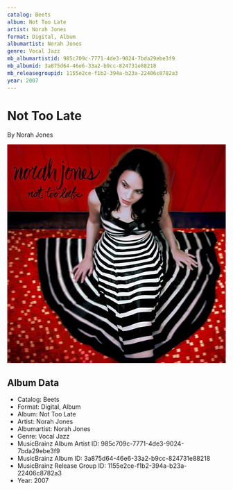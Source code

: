 ```yaml
---
catalog: Beets
album: Not Too Late
artist: Norah Jones
format: Digital, Album
albumartist: Norah Jones
genre: Vocal Jazz
mb_albumartistid: 985c709c-7771-4de3-9024-7bda29ebe3f9
mb_albumid: 3a875d64-46e6-33a2-b9cc-824731e88218
mb_releasegroupid: 1155e2ce-f1b2-394a-b23a-22406c8782a3
year: 2007
---
```


# Not Too Late

By Norah Jones

![](../../assets/beetscovers/Norah_Jones-Not_Too_Late.jpg)

## Album Data

- Catalog: Beets
- Format: Digital, Album
- Album: Not Too Late
- Artist: Norah Jones
- Albumartist: Norah Jones
- Genre: Vocal Jazz
- MusicBrainz Album Artist ID: 985c709c-7771-4de3-9024-7bda29ebe3f9
- MusicBrainz Album ID: 3a875d64-46e6-33a2-b9cc-824731e88218
- MusicBrainz Release Group ID: 1155e2ce-f1b2-394a-b23a-22406c8782a3
- Year: 2007

